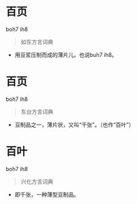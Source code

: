 # 百页
boh7 ih8
> 如东方言词典
- 用豆浆压制而成的薄片儿。也说buh7 ih8。

# 百页
boh7 ih8
> 东台方言词典
- 豆制品之一，薄片状，又叫“千张”。（也作“百叶”）

# 百叶
boh7 ih8
> 兴化方言词典
- 即千张，一种薄型豆制品。
